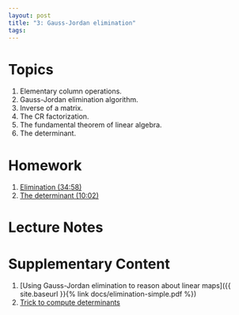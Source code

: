 ```yaml
---
layout: post
title: "3: Gauss-Jordan elimination"
tags:
---
```


# Topics

1. Elementary column operations.
2. Gauss-Jordan elimination algorithm.
3. Inverse of a matrix.
4. The CR factorization.
5. The fundamental theorem of linear algebra.
6. The determinant.


# Homework

1. [Elimination (34:58)](https://drive.google.com/file/d/1UDC0g4GgxazSA2bkySeJIFNCl_ZPXIhs/view?usp=sharing)
2. [The determinant (10:02)](https://www.youtube.com/watch?v=Ip3X9LOh2dk&list=PLZHQObOWTQDPD3MizzM2xVFitgF8hE_ab&index=6)

# Lecture Notes

<!-- [Exercises]({{ site.baseurl }}{% link exercises/exercises-session3.pdf  %}) -->

# Supplementary Content

<!-- 1. [Last year's notes]({{ site.baseurl }}{% link docs/session-3.pdf  %}) -->
1. [Using Gauss-Jordan elimination to reason about linear maps]({{ site.baseurl }}{% link docs/elimination-simple.pdf
  %})
2. [Trick to compute determinants](https://twitter.com/theAlbertChern/status/1396704566989660161?s=20)
